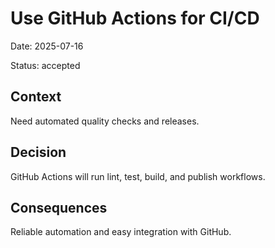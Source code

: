 
# Use GitHub Actions for CI/CD

Date: 2025-07-16

Status: accepted

## Context
Need automated quality checks and releases.

## Decision
GitHub Actions will run lint, test, build, and publish workflows.

## Consequences
Reliable automation and easy integration with GitHub.
